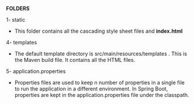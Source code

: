 **FOLDERS**

1- static
   - This folder contains all the cascading style sheet files and **index.html**
   
4- templates
   - The default template directory is src/main/resources/templates . This is the Maven build file. It contains all the HTML files.
   
5- application.properties
   - Properties files are used to keep n number of properties in a single file to run the application in a different environment. In Spring Boot, properties are kept in the application.properties file under the classpath.
